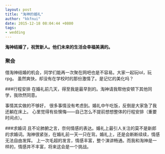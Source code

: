 ```yaml
---
layout: post
title: "淘神的婚礼"
author: "kkfnui"
date: 2015-12-18 08:04:44 +0800
tags:
- wedding
---
```


**淘神结婚了，祝贺新人。他们未来的生活会幸福美满的。**

### 聚会
借淘神结婚的机会，同学们能再一次聚在网吧也是不容易。大家一起玩lol，玩rpg。
虽然爽快，却没有在学校时的那份激情了。是记忆的美化吗？

###行程安排
在婚礼前几天，得至我是最早到的。淘神请我帮他安顿下其他同学，我欣然同意。

事情其实做的不够好， 很多事情没有考虑到。婚礼中午吃饭，反倒是大家急了我还躺在床上。
心里觉得有些懊悔——自己怎么不提前想想整体的行程安排（重要时间点）。

###求婚词
且不论肺腑之言，奈何情感的表达。婚礼上最引人关注的莫不是新郎的求婚词。淘神很紧张，在婚礼前一天一只在背。婚礼上，还是会断断续续，情感无法自由发挥。
上一次毛超的发言，情感丰富，整个演讲畅通。而我和淘神是一样的，情感并不丰富，将来这会是一个挑战。



